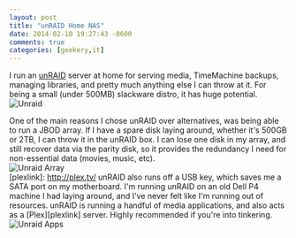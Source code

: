 ```yaml
---
layout: post
title: "unRAID Home NAS"
date: 2014-02-10 19:27:43 -0600
comments: true
categories: [geekery,it]
---
```

[unraidlink]: http://lime-technology.com/
I run an [unRAID][unraidlink] server at home for serving media, TimeMachine backups, managing libraries, and pretty much anything else I can throw at it. For being a small (under 500MB) slackware distro, it has huge potential.
<br>
![Unraid](/images/unraid/unraid.png)
<br>
<!--more-->
One of the main reasons I chose unRAID over alternatives, was being able to run a JBOD array. If I have a spare disk laying around, whether it's 500GB or 2TB, I can throw it in the unRAID box. I can lose one disk in my array, and still recover data via the parity disk, so it provides the redundancy I need for non-essential data (movies, music, etc).
<br>
![Unraid Array](/images/unraid/unraid4.png)
<br>
[plexlink]: http://plex.tv/
unRAID also runs off a USB key, which saves me a SATA port on my motherboard. I'm running unRAID on an old Dell P4 machine I had laying around, and I've never felt like I'm running out of resources. unRAID is running a handful of media applications, and also acts as a [Plex][plexlink] server. Highly recommended if you're into tinkering.
<br>
![Unraid Apps](/images/unraid/unraid3.png)
<br>